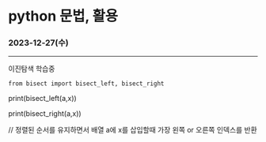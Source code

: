 # python 문법, 활용

### 2023-12-27(수)
---
이진탐색 학습중

```from bisect import bisect_left, bisect_right```

print(bisect_left(a,x))

print(bisect_right(a,x))

// 정렬된 순서를 유지하면서 배열 a에 x를 삽입할때 가장 왼쪽 or 오른쪽 인덱스를 반환

